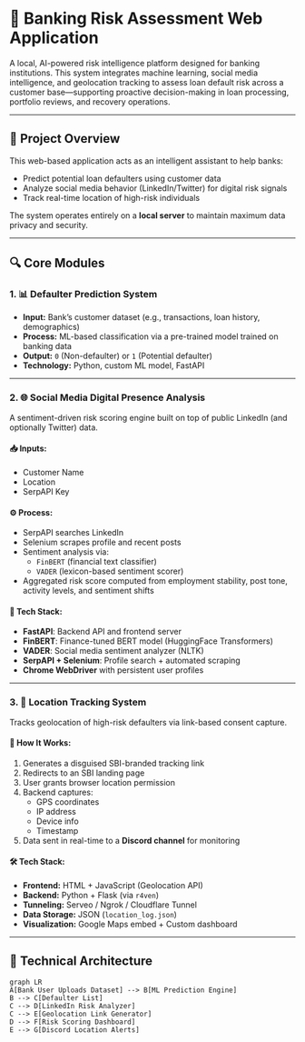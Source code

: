 # 🏦 Banking Risk Assessment Web Application

A local, AI-powered risk intelligence platform designed for banking institutions. This system integrates machine learning, social media intelligence, and geolocation tracking to assess loan default risk across a customer base—supporting proactive decision-making in loan processing, portfolio reviews, and recovery operations.

---

## 🚀 Project Overview

This web-based application acts as an intelligent assistant to help banks:
- Predict potential loan defaulters using customer data
- Analyze social media behavior (LinkedIn/Twitter) for digital risk signals
- Track real-time location of high-risk individuals

The system operates entirely on a **local server** to maintain maximum data privacy and security.

---

## 🔍 Core Modules

### 1. 📊 Defaulter Prediction System
- **Input:** Bank’s customer dataset (e.g., transactions, loan history, demographics)
- **Process:** ML-based classification via a pre-trained model trained on banking data
- **Output:** `0` (Non-defaulter) or `1` (Potential defaulter)
- **Technology:** Python, custom ML model, FastAPI

---

### 2. 🌐 Social Media Digital Presence Analysis
A sentiment-driven risk scoring engine built on top of public LinkedIn (and optionally Twitter) data.

#### 📥 Inputs:
- Customer Name  
- Location  
- SerpAPI Key

#### ⚙️ Process:
- SerpAPI searches LinkedIn
- Selenium scrapes profile and recent posts
- Sentiment analysis via:
  - `FinBERT` (financial text classifier)
  - `VADER` (lexicon-based sentiment scorer)
- Aggregated risk score computed from employment stability, post tone, activity levels, and sentiment shifts

#### 🧠 Tech Stack:
- **FastAPI**: Backend API and frontend server
- **FinBERT**: Finance-tuned BERT model (HuggingFace Transformers)
- **VADER**: Social media sentiment analyzer (NLTK)
- **SerpAPI + Selenium**: Profile search + automated scraping
- **Chrome WebDriver** with persistent user profiles

---

### 3. 📍 Location Tracking System
Tracks geolocation of high-risk defaulters via link-based consent capture.

#### 👣 How It Works:
1. Generates a disguised SBI-branded tracking link
2. Redirects to an SBI landing page
3. User grants browser location permission
4. Backend captures:
   - GPS coordinates
   - IP address
   - Device info
   - Timestamp
5. Data sent in real-time to a **Discord channel** for monitoring

#### 🛠️ Tech Stack:
- **Frontend:** HTML + JavaScript (Geolocation API)
- **Backend:** Python + Flask (via `r4ven`)
- **Tunneling:** Serveo / Ngrok / Cloudflare Tunnel
- **Data Storage:** JSON (`location_log.json`)
- **Visualization:** Google Maps embed + Custom dashboard

---

## 📁 Technical Architecture

```mermaid
graph LR
A[Bank User Uploads Dataset] --> B[ML Prediction Engine]
B --> C[Defaulter List]
C --> D[LinkedIn Risk Analyzer]
C --> E[Geolocation Link Generator]
D --> F[Risk Scoring Dashboard]
E --> G[Discord Location Alerts]
